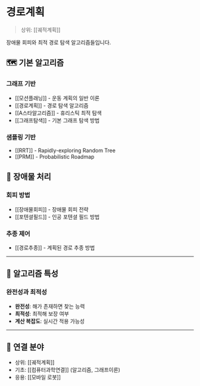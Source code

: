 # 경로계획

> 상위: [[궤적계획]]

장애물 회피와 최적 경로 탐색 알고리즘들입니다.

## 🗺️ 기본 알고리즘

### 그래프 기반
- [[모션플래닝]] - 운동 계획의 일반 이론
- [[경로계획]] - 경로 탐색 알고리즘
- [[A스타알고리즘]] - 휴리스틱 최적 탐색
- [[그래프탐색]] - 기본 그래프 탐색 방법

### 샘플링 기반
- [[RRT]] - Rapidly-exploring Random Tree
- [[PRM]] - Probabilistic Roadmap

## 🚧 장애물 처리

### 회피 방법
- [[장애물회피]] - 장애물 회피 전략
- [[포텐셜필드]] - 인공 포텐셜 필드 방법

### 추종 제어
- [[경로추종]] - 계획된 경로 추종 방법

---

## 🎯 알고리즘 특성

### 완전성과 최적성
- **완전성**: 해가 존재하면 찾는 능력
- **최적성**: 최적해 보장 여부
- **계산 복잡도**: 실시간 적용 가능성

---

## 🔗 연결 분야
- 상위: [[궤적계획]]
- 기초: [[컴퓨터과학연결]] (알고리즘, 그래프이론)
- 응용: [[모바일 로봇]]